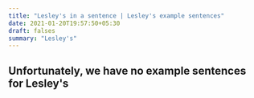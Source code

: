 ```yaml
---
title: "Lesley's in a sentence | Lesley's example sentences"
date: 2021-01-20T19:57:50+05:30
draft: falses
summary: "Lesley's"
---
```

## Unfortunately, we have no example sentences for Lesley's                 

